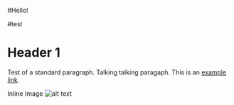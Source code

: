#Hello!

#test

Header 1
========

Test of a standard paragraph. Talking talking paragaph.
This is an [example link](http://example.com/).

Inline Image
![alt text](/path/to/img.jpg "Title")
